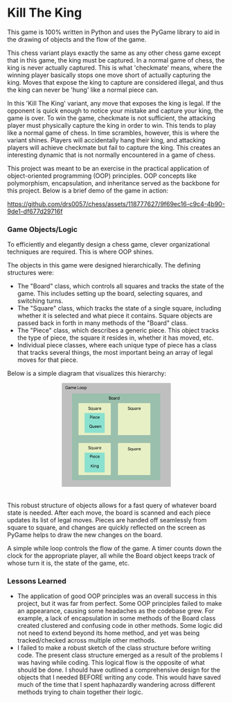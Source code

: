 # Kill The King
This game is 100% written in Python and uses the PyGame library to aid in the drawing of objects and the flow of the game.

This chess variant plays exactly the same as any other chess game except that in this game, the king must be captured. In a normal game of chess, the king is never actually captured. This is what 'checkmate' means, where the winning player basically stops one move short of actually capturing the king. Moves that expose the king to capture are considered illegal, and thus the king can never be 'hung' like a normal piece can. 

In this 'Kill The King' variant, any move that exposes the king is legal. If the opponent is quick enough to notice your mistake and capture your king, the game is over. To win the game, checkmate is not sufficient, the attacking player must physically capture the king in order to win. This tends to play like a normal game of chess. In time scrambles, however, this is where the variant shines. Players will accidentally hang their king, and attacking players will achieve checkmate but fail to capture the king. This creates an interesting dynamic that is not normally encountered in a game of chess.

This project was meant to be an exercise in the practical application of object-oriented programming (OOP) principles.
OOP concepts like polymorphism, encapsulation, and inheritance served as the backbone for this project.
Below is a brief demo of the game in action:


https://github.com/drs0057/chess/assets/118777627/9f69ec16-c9c4-4b90-9de1-df677d29716f


### Game Objects/Logic
To efficiently and elegantly design a chess game, clever organizational techniques are required. This is where OOP shines. 

The objects in this game were designed hierarchically. The defining structures were:
- The "Board" class, which controls all squares and tracks the state of the game. This includes setting up the board, selecting squares, and switching turns.
- The "Square" class, which tracks the state of a single square, including whether it is selected and what piece it contains. Square objects are passed back in forth in many methods of the "Board" class.
- The "Piece" class, which describes a generic piece. This object tracks the type of piece, the square it resides in, whether it has moved, etc.
- Individual piece classes, where each unique type of piece has a class that tracks several things, the most important being an array of legal moves for that piece.

Below is a simple diagram that visualizes this hierarchy:

<div align="center">
  <img src="media/logic_structure" alt="Visual of the logic structure" style="width:50%;">
</div>
<br>

This robust structure of objects allows for a fast query of whatever board state is needed. After each move, the board is scanned and each piece updates its list of legal moves. 
Pieces are handed off seamlessly from square to square, and changes are quickly reflected on the screen as PyGame helps to draw the new changes on the board.

A simple while loop controls the flow of the game. A timer counts down the clock for the appropriate player, all while the Board object keeps track of whose turn it is, the state of the game, etc. 

### Lessons Learned
- The application of good OOP principles was an overall success in this project, but it was far from perfect. Some OOP principles failed to make an appearance, causing some headaches as the codebase grew. For example, a lack of encapsulation in some methods of the Board class created clustered and confusing code in other methods. Some logic did not need to extend beyond its home method, and yet was being tracked/checked across multiple other methods.
- I failed to make a robust sketch of the class structure before writing code. The present class structure emerged as a result of the problems I was having while coding. This logical flow is the opposite of what should be done. I should have outlined a comprehensive design for the objects that I needed BEFORE writing any code. This would have saved much of the time that I spent haphazardly wandering across different methods trying to chain together their logic.



